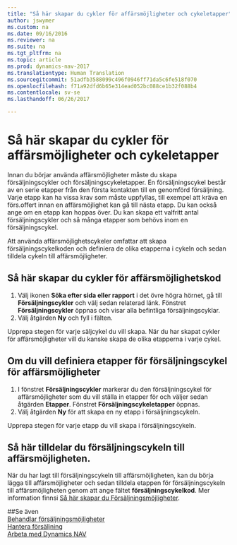 ```yaml
---
title: "Så här skapar du cykler för affärsmöjligheter och cykeletapper"
author: jswymer
ms.custom: na
ms.date: 09/16/2016
ms.reviewer: na
ms.suite: na
ms.tgt_pltfrm: na
ms.topic: article
ms.prod: dynamics-nav-2017
ms.translationtype: Human Translation
ms.sourcegitcommit: 51adfb3588099c496f0946ff71da5c6fe518f070
ms.openlocfilehash: f71a92dfd6b65e314ead052bc088ce1b32f088b4
ms.contentlocale: sv-se
ms.lasthandoff: 06/26/2017

---
```

# <a name="how-to-set-up-opportunity-sales-cycles-and-cycle-stages"></a>Så här skapar du cykler för affärsmöjligheter och cykeletapper
Innan du börjar använda affärsmöjligheter måste du skapa försäljningscykler och försäljningscykeletapper. En försäljningscykel består av en serie etapper från den första kontakten till en genomförd försäljning. Varje etapp kan ha vissa krav som måste uppfyllas, till exempel att kräva en förs.offert innan en affärsmöjlighet kan gå till nästa etapp. Du kan också ange om en etapp kan hoppas över. Du kan skapa ett valfritt antal försäljningscykler och så många etapper som behövs inom en försäljningscykel.

Att använda affärsmöjlighetscykeler omfattar att skapa försäljningscykelkoden och definiera de olika etapperna i cykeln och sedan tilldela cykeln till affärsmöjligheter.

## <a name="to-set-up-an-opportunity-sales-cycle-code"></a>Så här skapar du cykler för affärsmöjlighetskod
1. Välj ikonen **Söka efter sida eller rapport** i det övre högra hörnet, gå till **Försäljningscykler** och välj sedan relaterad länk. Fönstret **Försäljningscykler** öppnas och visar alla befintliga försäljningscyklar.
2. Välj åtgärden **Ny** och fyll i fälten.

Upprepa stegen för varje säljcykel du vill skapa. När du har skapat cykler för affärsmöjligheter vill du kanske skapa de olika etapperna i varje cykel.

## <a name="to-define-opportunity-sales-cycle-stages"></a>Om du vill definiera etapper för försäljningscykel för affärsmöjligheter
1. I fönstret **Försäljningscykler** markerar du den försäljningscykel för affärsmöjligheter som du vill ställa in etapper för och väljer sedan åtgärden **Etapper**. Fönstret **Försäljningscykeletapper** öppnas.
2. Välj åtgärden **Ny** för att skapa en ny etapp i försäljningscykeln.

Upprepa stegen för varje etapp du vill skapa i försäljningscykeln.

## <a name="to-assign-stage-cycle-to-an-opportunity"></a>Så här tilldelar du försäljningscykeln till affärsmöjligheten.
När du har lagt till försäljningscykeln till affärsmöjligheten, kan du börja lägga till affärsmöjligheter och sedan tilldela etappen för försäljningscykeln till affärsmöjligheten genom att ange fältet **försäljningscykelkod**. Mer information finnsi [Så här skapar du Försäljningsmöjligheter](marketing-how-create-opportunities.md).

##<a name="see-also"></a>Se även  
[Behandlar försäljningsmöjligheter](marketing-processing-sales-opportunities.md)  
[Hantera försäljning](sales-manage-sales.md)  
[Arbeta med Dynamics NAV](ui-work-product.md)

